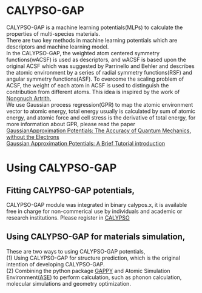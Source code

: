 # CALYPSO-GAP
CALYPSO-GAP is a machine learning potentials(MLPs) to calculate the properties of multi-species materials.  
There are two key methods in machine learning potentials which are descriptors and machine learning model.  
In the CALYPSO-GAP, the weighted atom centered symmetry functions(wACSF) is used as descriptors, 
and wACSF is based upon the original ACSF which was suggested by Parrinello and Behler and describes the atomic environment by a series of
radial symmetry functions(RSF) and
angular symmetry functions(ASF). To overcome the scaling problem of ACSF, the weight of each atom in ACSF is used 
to distinguish the contribution from different atoms. This
idea is inspired by the work of [Nongnuch Artrith](https://journals.aps.org/prb/supplemental/10.1103/PhysRevB.96.014112),  
We use Gaussian process regression(GPR) to map the atomic environment vector to atomic energy, total energy usually
is calculated by sum of atomic energy, and atomic force and cell stress is the derivative of total energy,
for more information about GPR, please read the paper  
[GaussianApproximation Potentials: The Accuracy of Quantum Mechanics, without the Electrons](https://journals.aps.org/prl/abstract/10.1103/PhysRevLett.104.136403)  
[Gaussian Approximation Potentials: A Brief Tutorial introduction](https://onlinelibrary.wiley.com/doi/full/10.1002/qua.24927)  

# Using CALYPSO-GAP
## Fitting CALYPSO-GAP potentials,
CALYPSO-GAP module was integrated in binary calypos.x, it is available free in charge for non-commerical use by individuals and academic or research institutions. Please register in
[CALYPSO](http://www.calypso.cn/)

## Using CALYPSO-GAP for materials simulation,
These are two ways to using CALYPSO-GAP potentials,  
(1) Using CALYPSO-GAP for structure prediction, which is the original intention of developing CALYPSO-GAP.  
(2) Combining the python package [GAPPY](https://github.com/tongqcx/CALYPSO-GAP/tree/master/gappy) and Atomic Simulation Environment([ASE](https://wiki.fysik.dtu.dk/ase/)) to perform calculation, such as phonon calculation, molecular simulations and geometry optimization.


